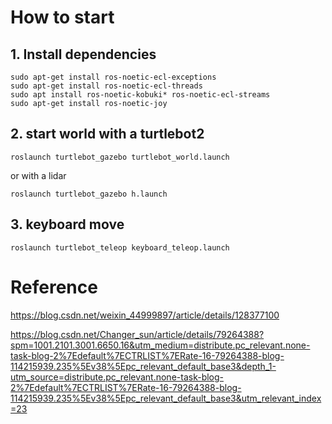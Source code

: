 # How to start


## 1. Install dependencies

```
sudo apt-get install ros-noetic-ecl-exceptions
sudo apt-get install ros-noetic-ecl-threads
sudo apt install ros-noetic-kobuki* ros-noetic-ecl-streams
sudo apt-get install ros-noetic-joy

```

## 2. start world with a turtlebot2
```
roslaunch turtlebot_gazebo turtlebot_world.launch 
```
or with a lidar
```
roslaunch turtlebot_gazebo h.launch 
```

## 3. keyboard move
```
roslaunch turtlebot_teleop keyboard_teleop.launch
```

# Reference

https://blog.csdn.net/weixin_44999897/article/details/128377100


https://blog.csdn.net/Changer_sun/article/details/79264388?spm=1001.2101.3001.6650.16&utm_medium=distribute.pc_relevant.none-task-blog-2%7Edefault%7ECTRLIST%7ERate-16-79264388-blog-114215939.235%5Ev38%5Epc_relevant_default_base3&depth_1-utm_source=distribute.pc_relevant.none-task-blog-2%7Edefault%7ECTRLIST%7ERate-16-79264388-blog-114215939.235%5Ev38%5Epc_relevant_default_base3&utm_relevant_index=23
